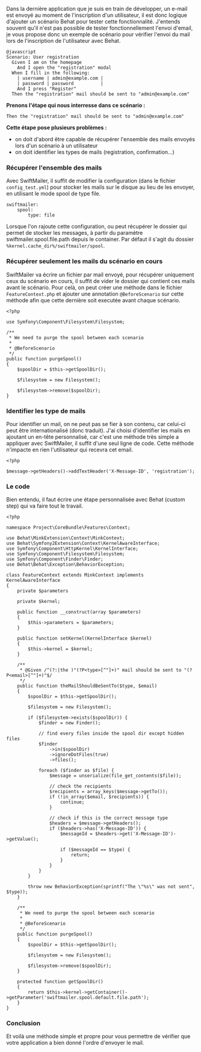 Dans la dernière application que je suis en train de développer, un e-mail est envoyé au moment de l'inscription d'un utilisateur, il est donc logique d'ajouter un scénario Behat pour tester cette fonctionnalité. J'entends souvent qu'il n'est pas possible de tester fonctionnellement l'envoi d'email, je vous propose donc un exemple de scénario pour vérifier l'envoi du mail lors de l'inscription de l'utilisateur avec Behat.

```
@javascript
Scenario: User registration
  Given I am on the homepage
    And I open the "registration" modal
  When I fill in the following:
    | username | admin@example.com |
    | password | password          |
    And I press "Register"
  Then the "registration" mail should be sent to "admin@example.com"
```

**Prenons l'étape qui nous interresse dans ce scénario :**

```
Then the "registration" mail should be sent to "admin@example.com"
```

**Cette étape pose plusieurs problèmes :**

*   on doit d'abord être capable de récupérer l'ensemble des mails envoyés lors d'un scénario à un utilisateur
*   on doit identifier les types de mails (registration, confirmation&#8230;)

### Récupérer l'ensemble des mails

Avec SwiftMailer, il suffit de modifier la configuration (dans le fichier `config_test.yml`) pour stocker les mails sur le disque au lieu de les envoyer, en utilisant le mode spool de type file.

```
swiftmailer:
    spool:
        type: file
```

Lorsque l'on rajoute cette configuration, ou peut récupérer le dossier qui permet de stocker les messages, à partir du paramètre swiftmailer.spool.file.path depuis le container. Par défaut il s'agit du dossier `%kernel.cache_dir%/swiftmailer/spool`.

### Récupérer seulement les mails du scénario en cours

SwiftMailer va écrire un fichier par mail envoyé, pour récupérer uniquement ceux du scénario en cours, il suffit de vider le dossier qui contient ces mails avant le scénario. Pour celà, on peut créer une méthode dans le fichier `FeatureContext.php` et ajouter une annotation `@BeforeScenario` sur cette méthode afin que cette dernière soit executée avant chaque scénario.

```
<?php

use Symfony\Component\Filesystem\Filesystem;

/**
 * We need to purge the spool between each scenario
 *
 * @BeforeScenario
 */
public function purgeSpool()
{
    $spoolDir = $this->getSpoolDir();

    $filesystem = new Filesystem();

    $filesystem->remove($spoolDir);
}
```

### Identifier les type de mails

Pour identifier un mail, on ne peut pas se fier à son contenu, car celui-ci peut être internationalisé (donc traduit). J'ai choisi d'identifier les mails en ajoutant un en-tête personnalisé, car c'est une méthode très simple a appliquer avec SwiftMailer, il suffit d'une seul ligne de code. Cette méthode n'impacte en rien l'utilisateur qui recevra cet email.

```
<?php

$message->getHeaders()->addTextHeader('X-Message-ID', 'registration');
```

### Le code

Bien entendu, il faut écrire une étape personnalisée avec Behat (custom step) qui va faire tout le travail.

```
<?php

namespace Project\CoreBundle\Features\Context;

use Behat\MinkExtension\Context\MinkContext;
use Behat\Symfony2Extension\Context\KernelAwareInterface;
use Symfony\Component\HttpKernel\KernelInterface;
use Symfony\Component\Filesystem\Filesystem;
use Symfony\Component\Finder\Finder;
use Behat\Behat\Exception\BehaviorException;

class FeatureContext extends MinkContext implements KernelAwareInterface
{
    private $parameters

    private $kernel;

    public function __construct(array $parameters)
    {
        $this->parameters = $parameters;
    }

    public function setKernel(KernelInterface $kernel)
    {
        $this->kernel = $kernel;
    }

    /**
     * @Given /^(?:|the )"(?P<type>[^"]+)" mail should be sent to "(?P<email>[^"]+)"$/
     */
    public function theMailShouldBeSentTo($type, $email)
    {
        $spoolDir = $this->getSpoolDir();

        $filesystem = new Filesystem();

        if ($filesystem->exists($spoolDir)) {
            $finder = new Finder();

            // find every files inside the spool dir except hidden files
            $finder
                ->in($spoolDir)
                ->ignoreDotFiles(true)
                ->files();

            foreach ($finder as $file) {
                $message = unserialize(file_get_contents($file));

                // check the recipients
                $recipients = array_keys($message->getTo());
                if (!in_array($email, $recipients)) {
                    continue;
                }

                // check if this is the correct message type
                $headers = $message->getHeaders();
                if ($headers->has('X-Message-ID')) {
                    $messageId = $headers->get('X-Message-ID')->getValue();

                    if ($messageId == $type) {
                        return;
                    }
                }
            }
        }

        throw new BehaviorException(sprintf("The \"%s\" was not sent", $type));
    }

    /**
     * We need to purge the spool between each scenario
     *
     * @BeforeScenario
     */
    public function purgeSpool()
    {
        $spoolDir = $this->getSpoolDir();

        $filesystem = new Filesystem();

        $filesystem->remove($spoolDir);
    }

    protected function getSpoolDir()
    {
        return $this->kernel->getContainer()->getParameter('swiftmailer.spool.default.file.path');
    }
}
```

### Conclusion

Et voilà une méthode simple et propre pour vous permettre de vérifier que votre application a bien donné l'ordre d'envoyer le mail.